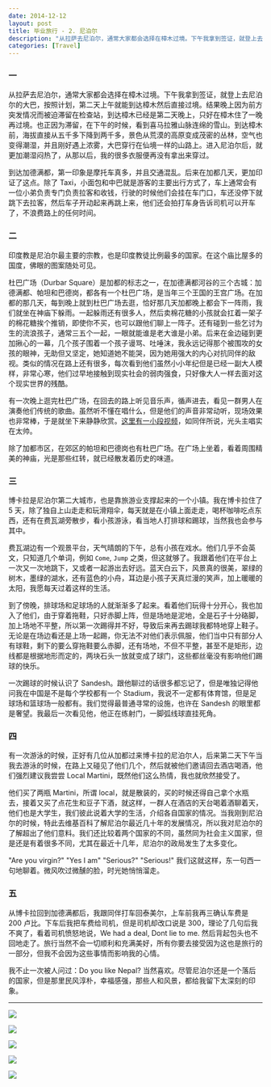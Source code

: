 ```yaml
---
date: 2014-12-12
layout: post
title: 毕业旅行 - 2. 尼泊尔
description: "从拉萨去尼泊尔，通常大家都会选择在樟木过境。下午我拿到签证，就登上去尼泊尔的大巴，按照计划，第二天上午就能到达樟木然后直接过境。结果晚上因为前方突发情况而被迫滞留在检查站，到达樟木已经是第二天晚上，只好在樟木住了一晚再过境。也正因为滞留，在下午的时候，看到喜马拉雅山脉连绵的雪山。到达樟木前，海拔直接从五千多下降到两千多，景色从荒漠的高原变成茂密的丛林，空气也变得潮湿，并且刚好遇上浓雾，大巴穿行在仙境一样的山路上。进入尼泊尔后，就更加潮湿闷热了，从那以后，我的很多衣服便再没有拿出来穿过。"
categories: [Travel]
---
```


### 一

从拉萨去尼泊尔，通常大家都会选择在樟木过境。下午我拿到签证，就登上去尼泊尔的大巴，按照计划，第二天上午就能到达樟木然后直接过境。结果晚上因为前方突发情况而被迫滞留在检查站，到达樟木已经是第二天晚上，只好在樟木住了一晚再过境。也正因为滞留，在下午的时候，看到喜马拉雅山脉连绵的雪山。到达樟木前，海拔直接从五千多下降到两千多，景色从荒漠的高原变成茂密的丛林，空气也变得潮湿，并且刚好遇上浓雾，大巴穿行在仙境一样的山路上。进入尼泊尔后，就更加潮湿闷热了，从那以后，我的很多衣服便再没有拿出来穿过。

到达加德满都，第一印象是摩托车真多，并且交通混乱。后来在加都几天，更加印证了这点。除了 Taxi，小面包和中巴就是游客的主要出行方式了，车上通常会有一位小弟负责专门负责拉客和收钱，行驶的时候他们会挂在车门口，车还没停下就跳下去拉客，然后车子开动起来再跳上来，他们还会拍打车身告诉司机可以开车了，不浪费路上的任何时间。

### 二

印度教是尼泊尔最主要的宗教，也是印度教徒比例最多的国家。在这个庙比屋多的国度，佛眼的图案随处可见。

杜巴广场（Durbar Square）是加都的标志之一，在加德满都河谷的三个古城：加德满都、帕坦和巴德岗，都各有一个杜巴广场，是当年三个王国的王宫广场。在加都的那几天，每到晚上就到杜巴广场去逛，恰好那几天加都晚上都会下一阵雨，我们就坐在神庙下躲雨。一起躲雨还有很多人，然后卖棉花糖的小孩就会扛着一架子的棉花糖挨个推销，即使你不买，也可以跟他们聊上一阵子。还有碰到一些乞讨为生的流浪孩子，通常三五个一起，一眼就能谁是老大谁是小弟。后来在金边碰到更加揪心的一幕，几个孩子围着一个孩子谩骂、吐唾沫，我永远记得那个被围攻的女孩的眼神，无助但又坚定，她知道她不能哭，因为她用强大的内心对抗同伴的敌视。类似的情况在路上还有很多，每次看到他们虽然小小年纪但是已经一副大人模样，非常心寒，他们过早地接触到现实社会的弱肉强食，只好像大人一样去面对这个现实世界的残酷。

有一次晚上逛完杜巴广场，在回去的路上听见音乐声，循声进去，看见一群男人在演奏他们传统的歌曲。虽然听不懂在唱什么，但是他们的声音非常动听，现场效果也非常棒，于是就坐下来静静欣赏。[这里有一小段视频](http://instagram.com/p/qmcZsskTmB)，如同伴所说，光头主唱实在太帅。

除了加都市区，在郊区的帕坦和巴德岗也有杜巴广场。在广场上坐着，看着周围精美的神庙，光是那些红转，就已经散发着历史的味道。

### 三

博卡拉是尼泊尔第二大城市，也是靠旅游业支撑起来的一个小镇。我在博卡拉住了 5 天，除了独自上山走走和玩滑翔伞，每天就是在小镇上面走走，喝杯咖啡吃点东西，还有在费瓦湖旁散步，看小孩游泳，看当地人打排球和踢球，当然我也会参与其中。

费瓦湖边有一个观景平台，天气晴朗的下午，总有小孩在戏水。他们几乎不会英文，只知道几个单词，例如 `Come`, `Jump` 之类，但这就够了。我跟着他们在平台上一次又一次地跳下，又或者一起游出去好远。蓝天白云下，风景真的很美，翠绿的树木，墨绿的湖水，还有蓝色的小舟，耳边是小孩子天真烂漫的笑声，加上暖暖的太阳，我愿每天过着这样的生活。

到了傍晚，排球场和足球场的人就渐渐多了起来。看着他们玩得十分开心，我也加入了他们，由于穿着拖鞋，只好赤脚上阵，但是场地是泥地，全是石子十分硌脚，加上场地不平整，所以第一次踢得并不好，导致后来再去踢球我都特地穿上鞋子。无论是在场边看还是上场一起踢，你无法不对他们表示佩服，他们当中只有部分人有球鞋，剩下的要么穿拖鞋要么赤脚，还有场地，不但不平整，甚至不是矩形，边线都是根据地形而定的，两块石头一放就变成了球门，这些都丝毫没有影响他们踢球的快乐。

一次踢球的时候认识了 Sandesh。跟他聊过的话很多都忘记了，但是唯独记得他问我在中国是不是每个学校都有一个 Stadium，我说不一定都有体育馆，但是足球场和篮球场一般都有。我们觉得最普通寻常的设施，也许在 Sandesh 的眼里都是奢望。我最后一次看见他，他正在练射门，一脚弧线球直挂死角。

### 四

有一次游泳的时候，正好有几位从加都过来博卡拉的尼泊尔人，后来第二天下午当我去游泳的时候，在路上又碰见了他们几个，然后就被他们邀请回去酒店喝酒，他们强烈建议我尝尝 Local Martini，既然他们这么热情，我也就欣然接受了。

他们买了两瓶 Martini，所谓 local，就是散装的，买的时候还得自己拿个水瓶去，接着又买了点花生和豆子下酒，就这样，一群人在酒店的天台喝着酒聊着天，他们也是大学生，我们彼此说着大学的生活，介绍各自国家的情况。当我刚到尼泊尔的时候，特此去维基百科了解尼泊尔最近几十年的发展情况，所以我对尼泊尔的了解超出了他们意料。我们还比较着两个国家的不同，虽然同为社会主义国家，但是还是有着很多不同，尤其在最近十几年，尼泊尔的政局发生了太多变化。

"Are you virgin?" "Yes I am" "Serious?" "Serious!" 我们这就这样，东一句西一句地聊着。微风吹过微醺的脸，时光她悄悄溜走。

### 五

从博卡拉回到加德满都后，我跟同伴打车回泰美尔，上车前我再三确认车费是 200 卢比。下车后我把车费给司机，但是司机却改口说是 300，理论了几句后我不爽了，看着司机愤怒地说，We had a deal, Dont lie to me. 然后背起包头也不回地走了。旅行当然不会一切顺利和充满美好，所有你要去接受因为这也是旅行的一部分，但我不会因为这些事情而影响我的心情。

我不止一次被人问过：Do you like Nepal? 当然喜欢。尽管尼泊尔还是一个落后的国家，但是那里民风淳朴，幸福感强，那些人和风景，都给我留下太深刻的印象。

- - -

![](https://raw.githubusercontent.com/liamchzh/pictures/master/IMG_2059.JPG)

![](https://raw.githubusercontent.com/liamchzh/pictures/master/IMG_2094.jpg)

![](https://raw.githubusercontent.com/liamchzh/pictures/master/IMG_2243.JPG)

![](https://raw.githubusercontent.com/liamchzh/pictures/master/IMG_3725.JPG)

![](https://raw.githubusercontent.com/liamchzh/pictures/master/IMG_4003.JPG)
